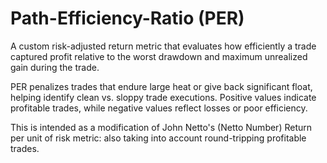 # Path-Efficiency-Ratio (PER)

A custom risk-adjusted return metric that evaluates how efficiently a trade captured profit relative to the worst drawdown and maximum unrealized gain during the trade.

PER penalizes trades that endure large heat or give back significant float, helping identify clean vs. sloppy trade executions.
Positive values indicate profitable trades, while negative values reflect losses or poor efficiency.

This is intended as a modification of John Netto's (Netto Number) Return per unit of risk metric: also taking into account round-tripping profitable trades.

